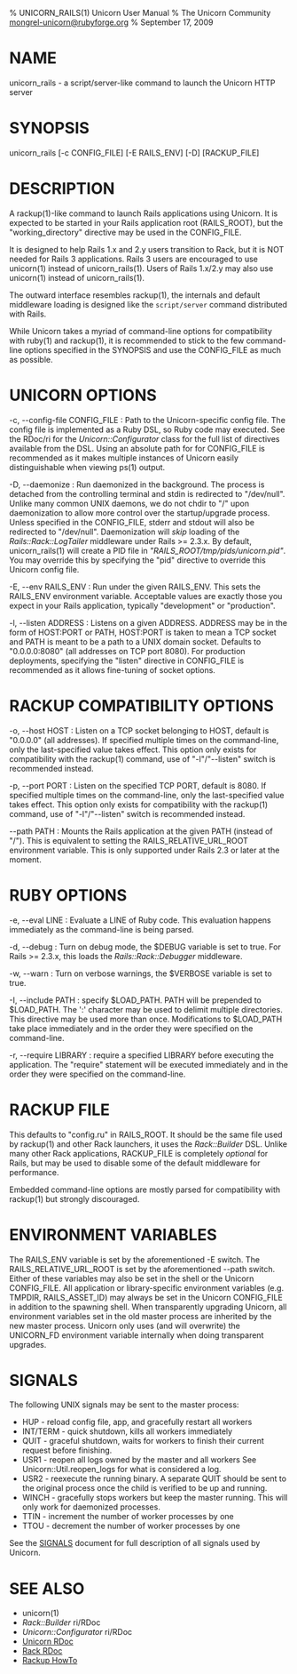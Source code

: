 % UNICORN_RAILS(1) Unicorn User Manual
% The Unicorn Community <mongrel-unicorn@rubyforge.org>
% September 17, 2009

# NAME

unicorn_rails - a script/server-like command to launch the Unicorn HTTP server

# SYNOPSIS

unicorn_rails [-c CONFIG_FILE] [-E RAILS_ENV] [-D] [RACKUP_FILE]

# DESCRIPTION

A rackup(1)-like command to launch Rails applications using Unicorn.  It
is expected to be started in your Rails application root (RAILS_ROOT),
but the "working_directory" directive may be used in the CONFIG_FILE.

It is designed to help Rails 1.x and 2.y users transition to Rack, but
it is NOT needed for Rails 3 applications.  Rails 3 users are encouraged
to use unicorn(1) instead of unicorn_rails(1).  Users of Rails 1.x/2.y
may also use unicorn(1) instead of unicorn_rails(1).

The outward interface resembles rackup(1), the internals and default
middleware loading is designed like the `script/server` command
distributed with Rails.

While Unicorn takes a myriad of command-line options for compatibility
with ruby(1) and rackup(1), it is recommended to stick to the few
command-line options specified in the SYNOPSIS and use the CONFIG_FILE
as much as possible.

# UNICORN OPTIONS
-c, \--config-file CONFIG_FILE
:   Path to the Unicorn-specific config file.  The config file is
    implemented as a Ruby DSL, so Ruby code may executed.
    See the RDoc/ri for the *Unicorn::Configurator* class for the full
    list of directives available from the DSL.
    Using an absolute path for for CONFIG_FILE is recommended as it
    makes multiple instances of Unicorn easily distinguishable when
    viewing ps(1) output.

-D, \--daemonize
:   Run daemonized in the background.  The process is detached from
    the controlling terminal and stdin is redirected to "/dev/null".
    Unlike many common UNIX daemons, we do not chdir to \"/\"
    upon daemonization to allow more control over the startup/upgrade
    process.
    Unless specified in the CONFIG_FILE, stderr and stdout will
    also be redirected to "/dev/null".
    Daemonization will _skip_ loading of the *Rails::Rack::LogTailer*
    middleware under Rails \>\= 2.3.x.
    By default, unicorn\_rails(1) will create a PID file in
    _\"RAILS\_ROOT/tmp/pids/unicorn.pid\"_.  You may override this
    by specifying the "pid" directive to override this Unicorn config file.

-E, \--env RAILS_ENV
:   Run under the given RAILS_ENV.  This sets the RAILS_ENV environment
    variable.  Acceptable values are exactly those you expect in your Rails
    application, typically "development" or "production".

-l, \--listen ADDRESS
:   Listens on a given ADDRESS.  ADDRESS may be in the form of
    HOST:PORT or PATH, HOST:PORT is taken to mean a TCP socket
    and PATH is meant to be a path to a UNIX domain socket.
    Defaults to "0.0.0.0:8080" (all addresses on TCP port 8080).
    For production deployments, specifying the "listen" directive in
    CONFIG_FILE is recommended as it allows fine-tuning of socket
    options.

# RACKUP COMPATIBILITY OPTIONS
-o, \--host HOST
:   Listen on a TCP socket belonging to HOST, default is
    "0.0.0.0" (all addresses).
    If specified multiple times on the command-line, only the
    last-specified value takes effect.
    This option only exists for compatibility with the rackup(1) command,
    use of "-l"/"\--listen" switch is recommended instead.

-p, \--port PORT
:   Listen on the specified TCP PORT, default is 8080.
    If specified multiple times on the command-line, only the last-specified
    value takes effect.
    This option only exists for compatibility with the rackup(1) command,
    use of "-l"/"\--listen" switch is recommended instead.

\--path PATH
:   Mounts the Rails application at the given PATH (instead of "/").
    This is equivalent to setting the RAILS_RELATIVE_URL_ROOT
    environment variable.  This is only supported under Rails 2.3
    or later at the moment.

# RUBY OPTIONS
-e, \--eval LINE
:   Evaluate a LINE of Ruby code.  This evaluation happens
    immediately as the command-line is being parsed.

-d, \--debug
:   Turn on debug mode, the $DEBUG variable is set to true.
    For Rails \>\= 2.3.x, this loads the *Rails::Rack::Debugger*
    middleware.

-w, \--warn
:   Turn on verbose warnings, the $VERBOSE variable is set to true.

-I, \--include PATH
:   specify $LOAD_PATH.  PATH will be prepended to $LOAD_PATH.
    The \':\' character may be used to delimit multiple directories.
    This directive may be used more than once.  Modifications to
    $LOAD_PATH take place immediately and in the order they were
    specified on the command-line.

-r, \--require LIBRARY
:   require a specified LIBRARY before executing the application.  The
    \"require\" statement will be executed immediately and in the order
    they were specified on the command-line.

# RACKUP FILE

This defaults to \"config.ru\" in RAILS_ROOT.  It should be the same
file used by rackup(1) and other Rack launchers, it uses the
*Rack::Builder* DSL.  Unlike many other Rack applications, RACKUP_FILE
is completely _optional_ for Rails, but may be used to disable some
of the default middleware for performance.

Embedded command-line options are mostly parsed for compatibility
with rackup(1) but strongly discouraged.

# ENVIRONMENT VARIABLES

The RAILS_ENV variable is set by the aforementioned \-E switch.  The
RAILS_RELATIVE_URL_ROOT is set by the aforementioned \--path switch.
Either of these variables may also be set in the shell or the Unicorn
CONFIG_FILE.  All application or library-specific environment variables
(e.g. TMPDIR, RAILS_ASSET_ID) may always be set in the Unicorn
CONFIG_FILE in addition to the spawning shell.  When transparently
upgrading Unicorn, all environment variables set in the old master
process are inherited by the new master process.  Unicorn only uses (and
will overwrite) the UNICORN_FD environment variable internally when
doing transparent upgrades.

# SIGNALS

The following UNIX signals may be sent to the master process:

* HUP - reload config file, app, and gracefully restart all workers
* INT/TERM - quick shutdown, kills all workers immediately
* QUIT - graceful shutdown, waits for workers to finish their
  current request before finishing.
* USR1 - reopen all logs owned by the master and all workers
  See Unicorn::Util.reopen_logs for what is considered a log.
* USR2 - reexecute the running binary.  A separate QUIT
  should be sent to the original process once the child is verified to
  be up and running.
* WINCH - gracefully stops workers but keep the master running.
  This will only work for daemonized processes.
* TTIN - increment the number of worker processes by one
* TTOU - decrement the number of worker processes by one

See the [SIGNALS][4] document for full description of all signals
used by Unicorn.

# SEE ALSO

* unicorn(1)
* *Rack::Builder* ri/RDoc
* *Unicorn::Configurator* ri/RDoc
* [Unicorn RDoc][1]
* [Rack RDoc][2]
* [Rackup HowTo][3]

[1]: http://unicorn.bogomips.org/
[2]: http://rack.rubyforge.org/doc/
[3]: http://wiki.github.com/rack/rack/tutorial-rackup-howto
[4]: http://unicorn.bogomips.org/SIGNALS.html
